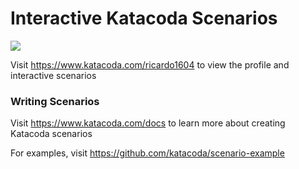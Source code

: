 # Interactive Katacoda Scenarios

[![](http://shields.katacoda.com/katacoda/ricardo1604/count.svg)](https://www.katacoda.com/ricardo1604 "Get your profile on Katacoda.com")

Visit https://www.katacoda.com/ricardo1604 to view the profile and interactive scenarios

### Writing Scenarios
Visit https://www.katacoda.com/docs to learn more about creating Katacoda scenarios

For examples, visit https://github.com/katacoda/scenario-example
